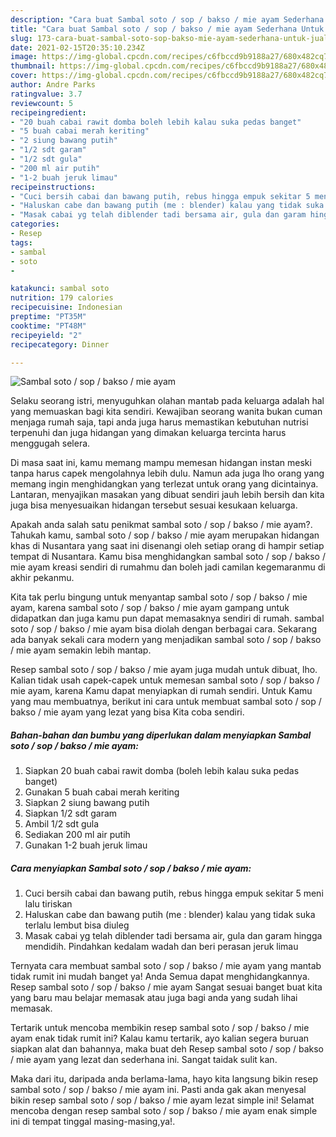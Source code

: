```yaml
---
description: "Cara buat Sambal soto / sop / bakso / mie ayam Sederhana Untuk Jualan"
title: "Cara buat Sambal soto / sop / bakso / mie ayam Sederhana Untuk Jualan"
slug: 173-cara-buat-sambal-soto-sop-bakso-mie-ayam-sederhana-untuk-jualan
date: 2021-02-15T20:35:10.234Z
image: https://img-global.cpcdn.com/recipes/c6fbccd9b9188a27/680x482cq70/sambal-soto-sop-bakso-mie-ayam-foto-resep-utama.jpg
thumbnail: https://img-global.cpcdn.com/recipes/c6fbccd9b9188a27/680x482cq70/sambal-soto-sop-bakso-mie-ayam-foto-resep-utama.jpg
cover: https://img-global.cpcdn.com/recipes/c6fbccd9b9188a27/680x482cq70/sambal-soto-sop-bakso-mie-ayam-foto-resep-utama.jpg
author: Andre Parks
ratingvalue: 3.7
reviewcount: 5
recipeingredient:
- "20 buah cabai rawit domba boleh lebih kalau suka pedas banget"
- "5 buah cabai merah keriting"
- "2 siung bawang putih"
- "1/2 sdt garam"
- "1/2 sdt gula"
- "200 ml air putih"
- "1-2 buah jeruk limau"
recipeinstructions:
- "Cuci bersih cabai dan bawang putih, rebus hingga empuk sekitar 5 meni lalu tiriskan"
- "Haluskan cabe dan bawang putih (me : blender) kalau yang tidak suka terlalu lembut bisa diuleg"
- "Masak cabai yg telah diblender tadi bersama air, gula dan garam hingga mendidih. Pindahkan kedalam wadah dan beri perasan jeruk limau"
categories:
- Resep
tags:
- sambal
- soto
- 

katakunci: sambal soto  
nutrition: 179 calories
recipecuisine: Indonesian
preptime: "PT35M"
cooktime: "PT48M"
recipeyield: "2"
recipecategory: Dinner

---
```



![Sambal soto / sop / bakso / mie ayam](https://img-global.cpcdn.com/recipes/c6fbccd9b9188a27/680x482cq70/sambal-soto-sop-bakso-mie-ayam-foto-resep-utama.jpg)

Selaku seorang istri, menyuguhkan olahan mantab pada keluarga adalah hal yang memuaskan bagi kita sendiri. Kewajiban seorang  wanita bukan cuman menjaga rumah saja, tapi anda juga harus memastikan kebutuhan nutrisi terpenuhi dan juga hidangan yang dimakan keluarga tercinta harus menggugah selera.

Di masa  saat ini, kamu memang mampu memesan hidangan instan meski tanpa harus capek mengolahnya lebih dulu. Namun ada juga lho orang yang memang ingin menghidangkan yang terlezat untuk orang yang dicintainya. Lantaran, menyajikan masakan yang dibuat sendiri jauh lebih bersih dan kita juga bisa menyesuaikan hidangan tersebut sesuai kesukaan keluarga. 



Apakah anda salah satu penikmat sambal soto / sop / bakso / mie ayam?. Tahukah kamu, sambal soto / sop / bakso / mie ayam merupakan hidangan khas di Nusantara yang saat ini disenangi oleh setiap orang di hampir setiap tempat di Nusantara. Kamu bisa menghidangkan sambal soto / sop / bakso / mie ayam kreasi sendiri di rumahmu dan boleh jadi camilan kegemaranmu di akhir pekanmu.

Kita tak perlu bingung untuk menyantap sambal soto / sop / bakso / mie ayam, karena sambal soto / sop / bakso / mie ayam gampang untuk didapatkan dan juga kamu pun dapat memasaknya sendiri di rumah. sambal soto / sop / bakso / mie ayam bisa diolah dengan berbagai cara. Sekarang ada banyak sekali cara modern yang menjadikan sambal soto / sop / bakso / mie ayam semakin lebih mantap.

Resep sambal soto / sop / bakso / mie ayam juga mudah untuk dibuat, lho. Kalian tidak usah capek-capek untuk memesan sambal soto / sop / bakso / mie ayam, karena Kamu dapat menyiapkan di rumah sendiri. Untuk Kamu yang mau membuatnya, berikut ini cara untuk membuat sambal soto / sop / bakso / mie ayam yang lezat yang bisa Kita coba sendiri.

<!--inarticleads1-->

##### Bahan-bahan dan bumbu yang diperlukan dalam menyiapkan Sambal soto / sop / bakso / mie ayam:

1. Siapkan 20 buah cabai rawit domba (boleh lebih kalau suka pedas banget)
1. Gunakan 5 buah cabai merah keriting
1. Siapkan 2 siung bawang putih
1. Siapkan 1/2 sdt garam
1. Ambil 1/2 sdt gula
1. Sediakan 200 ml air putih
1. Gunakan 1-2 buah jeruk limau




<!--inarticleads2-->

##### Cara menyiapkan Sambal soto / sop / bakso / mie ayam:

1. Cuci bersih cabai dan bawang putih, rebus hingga empuk sekitar 5 meni lalu tiriskan
1. Haluskan cabe dan bawang putih (me : blender) kalau yang tidak suka terlalu lembut bisa diuleg
1. Masak cabai yg telah diblender tadi bersama air, gula dan garam hingga mendidih. Pindahkan kedalam wadah dan beri perasan jeruk limau




Ternyata cara membuat sambal soto / sop / bakso / mie ayam yang mantab tidak rumit ini mudah banget ya! Anda Semua dapat menghidangkannya. Resep sambal soto / sop / bakso / mie ayam Sangat sesuai banget buat kita yang baru mau belajar memasak atau juga bagi anda yang sudah lihai memasak.

Tertarik untuk mencoba membikin resep sambal soto / sop / bakso / mie ayam enak tidak rumit ini? Kalau kamu tertarik, ayo kalian segera buruan siapkan alat dan bahannya, maka buat deh Resep sambal soto / sop / bakso / mie ayam yang lezat dan sederhana ini. Sangat taidak sulit kan. 

Maka dari itu, daripada anda berlama-lama, hayo kita langsung bikin resep sambal soto / sop / bakso / mie ayam ini. Pasti anda gak akan menyesal bikin resep sambal soto / sop / bakso / mie ayam lezat simple ini! Selamat mencoba dengan resep sambal soto / sop / bakso / mie ayam enak simple ini di tempat tinggal masing-masing,ya!.

